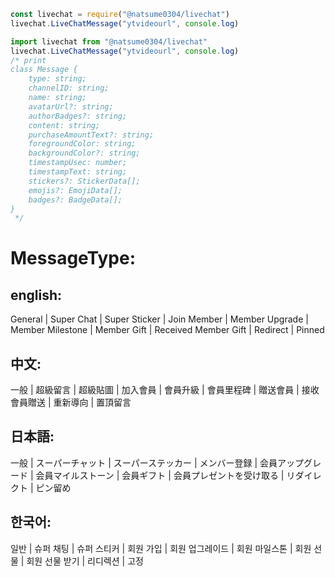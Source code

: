 ```ts
const livechat = require("@natsume0304/livechat")
livechat.LiveChatMessage("ytvideourl", console.log)

import livechat from "@natsume0304/livechat"
livechat.LiveChatMessage("ytvideourl", console.log)
/* print
class Message {
    type: string;
    channelID: string;
    name: string;
    avatarUrl?: string;
    authorBadges?: string;
    content: string;
    purchaseAmountText?: string;
    foregroundColor: string;
    backgroundColor?: string;
    timestampUsec: number;
    timestampText: string;
    stickers?: StickerData[];
    emojis?: EmojiData[];
    badges?: BadgeData[];
}
 */
```
# MessageType:

## english: 
General | Super Chat | Super Sticker | Join Member | Member Upgrade | Member Milestone | Member Gift | Received Member Gift | Redirect | Pinned

## 中文: 
一般 | 超級留言 | 超級貼圖 | 加入會員 | 會員升級 | 會員里程碑 | 贈送會員 | 接收會員贈送 | 重新導向 | 置頂留言

## 日本語: 
一般 | スーパーチャット | スーパーステッカー | メンバー登録 | 会員アップグレード | 会員マイルストーン | 会員ギフト | 会員プレゼントを受け取る | リダイレクト | ピン留め

## 한국어: 
일반 | 슈퍼 채팅 | 슈퍼 스티커 | 회원 가입 | 회원 업그레이드 | 회원 마일스톤 | 회원 선물 | 회원 선물 받기 | 리디렉션 | 고정